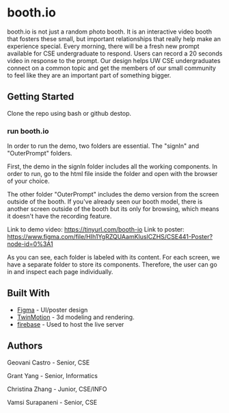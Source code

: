 # booth.io

booth.io is not just a random photo booth. It is an interactive video booth that fosters these small, but important relationships that really help make an experience special. Every morning, there will be a fresh new prompt available for CSE undergraduate to respond. Users can record a 20 seconds video in response to the prompt. Our design helps UW CSE undergraduates connect on a common topic and get the members of our small community to feel like they are an important part of something bigger. 


## Getting Started

Clone the repo using bash or github destop.

### run booth.io
In order to run the demo, two folders are essential. The "signIn" and "OuterPrompt" folders.

First, the demo in the signIn folder includes all the working components. In order to run, go to the html file inside the folder and open with the browser of your choice.

The other folder "OuterPrompt" includes the demo version from the screen outside of the booth. If you've already seen our booth model, there is another screen outside of the booth but its only for browsing, which means it doesn't have the recording feature.

Link to demo video: https://tinyurl.com/booth-io
Link to poster: https://www.figma.com/file/HIh1YgRZQUAamKIuslCZHS/CSE441-Poster?node-id=0%3A1


As you can see, each folder is labeled with its content. For each screen, we have a separate folder to store its components. Therefore, the user can go in and inspect each page individually.

## Built With

* [Figma](figma.com) - UI/poster design
* [TwinMotion](https://www.unrealengine.com/en-US/twinmotion) - 3d modeling and rendering.
* [firebase](firebase.google.com) - Used to host the live server

## Authors

Geovani Castro - Senior, CSE

Grant Yang - Senior, Informatics

Christina Zhang - Junior, CSE/INFO

Vamsi Surapaneni - Senior, CSE